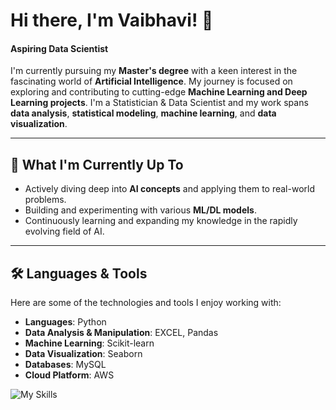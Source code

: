 # Hi there, I'm Vaibhavi! 👋
<p align="center"><h4><b>Aspiring Data Scientist</b></h4></p>

I'm currently pursuing my **Master's degree** with a keen interest in the fascinating world of **Artificial Intelligence**. My journey is focused on exploring and contributing to cutting-edge **Machine Learning and Deep Learning projects**. I'm a Statistician & Data Scientist and my work spans **data analysis**, **statistical modeling**, **machine learning**, and **data visualization**.




---

## 🚀 What I'm Currently Up To

* Actively diving deep into **AI concepts** and applying them to real-world problems.
* Building and experimenting with various **ML/DL models**.
* Continuously learning and expanding my knowledge in the rapidly evolving field of AI.

---

## 🛠️ Languages & Tools

Here are some of the technologies and tools I enjoy working with:
* **Languages**: Python
* **Data Analysis & Manipulation**: EXCEL, Pandas
* **Machine Learning**: Scikit-learn
* **Data Visualization**: Seaborn
* **Databases**: MySQL
* **Cloud Platform**: AWS
<p align="left">
    <img src="https://skillicons.dev/icons?i=py,mysql,sklearn,ubuntu,aws" alt="My Skills">
</p>
